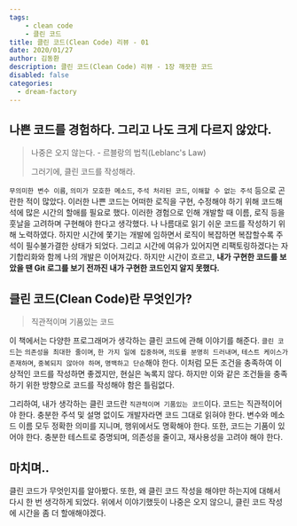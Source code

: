 ```yaml
---
tags: 
    - clean code
    - 클린 코드
title: 클린 코드(Clean Code) 리뷰 - 01
date: 2020/01/27
author: 김동환
description: 클린 코드(Clean Code) 리뷰 - 1장 깨끗한 코드
disabled: false
categories:
  - dream-factory
---
```


## 나쁜 코드를 경험하다. 그리고 나도 크게 다르지 않았다.
> 나중은 오지 않는다. - 르블랑의 법칙(Leblanc's Law)
>
> 그러기에, 클린 코드를 작성해라.
>

`무의미한 변수 이름`, `의미가 모호한 메소드`, `주석 처리된 코드`, `이해할 수 없는 주석` 등으로 곤란한 적이 많았다.
이러한 나쁜 코드는 어떠한 로직을 구현, 수정해야 하기 위해 코드해석에 많은 시간의 할애를 필요로 했다.
이러한 경험으로 인해 개발할 때 이름, 로직 등을 훗날을 고려하며 구현해야 한다고 생각했다.
나 나름대로 읽기 쉬운 코드를 작성하기 위해 노력하였다.
하지만 시간에 쫓기는 개발에 임하면서 로직이 복잡하면 복잡할수록 주석이 필수불가결한 상태가 되었다.
그리고 시간에 여유가 있어지면 리팩토링하겠다는 자기합리화와 함께 나의 개발은 이어져갔다.
하지만 시간이 흐르고, **내가 구현한 코드를 보았을 땐 Git 로그를 보기 전까진 내가 구현한 코드인지 알지 못했다.**

## 클린 코드(Clean Code)란 무엇인가?
> 직관적이며 기품있는 코드

이 책에서는 다양한 프로그래머가 생각하는 클린 코드에 관해 이야기를 해준다.
`클린 코드`는 `의존성을 최대한 줄이며`, `한 가지 일에 집중하며`, `의도를 분명히 드러내며`,
`테스트 케이스가 존재하며`, `중복되지 않아야 하며`, `명백하고 단순`해야 한다.
이처럼 모든 조건을 충족하여 이상적인 코드를 작성하면 좋겠지만, 현실은 녹록지 않다.
하지만 이와 같은 조건들을 충족하기 위한 방향으로 코드를 작성해야 함은 틀림없다.

그리하여, 내가 생각하는 클린 코드란 `직관적이며 기품있는 코드`이다.
코드는 직관적이어야 한다. 충분한 주석 및 설명 없이도 개발자라면 코드 그대로 읽혀야 한다.
변수와 메소드 이름 모두 정확한 의미를 지니며, 행위에서도 명확해야 한다.
또한, 코드는 기품이 있어야 한다. 충분한 테스트로 증명되며, 의존성을 줄이고, 재사용성을 고려야 해야 한다.


## 마치며..
클린 코드가 무엇인지를 알아봤다. 또한, 왜 클린 코드 작성을 해야만 하는지에 대해서 다시 한 번 생각하게 되었다.
위에서 이야기했듯이 나중은 오지 않으니, 클린 코드 작성에 시간을 좀 더 할애해야겠다.